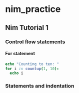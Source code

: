 # nim_practice

## Nim Tutorial 1

### Control flow statements

#### For statement

```nim
echo "Counting to ten: "
for i in countup(1, 10):
  echo i
```

### Statements and indentation
